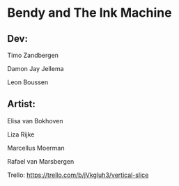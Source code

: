 # Bendy and The Ink Machine

## Dev:

Timo Zandbergen

Damon Jay Jellema

Leon Boussen

## Artist:

Elisa van Bokhoven

Liza Rijke

Marcellus Moerman

Rafael van Marsbergen

Trello: https://trello.com/b/jVkgluh3/vertical-slice


